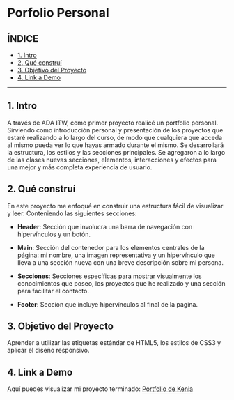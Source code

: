 # Porfolio Personal

## **ÍNDICE**

* [1. Intro](#)
* [2. Qué construí](#)
* [3. Objetivo del Proyecto](#)
* [4. Link a Demo](#)

****

## 1. Intro

A través de ADA ITW, como primer proyecto realicé un portfolio personal. Sirviendo como introducción personal y presentación de los proyectos que estaré realizando a lo largo del curso, de modo que cualquiera que acceda al mismo pueda ver lo que hayas armado durante el mismo. Se desarrollará la estructura, los estilos y las secciones principales. Se agregaron a lo largo de las clases nuevas secciones, elementos, interacciones y efectos para una mejor y más completa experiencia de usuario.

## 2. Qué construí

En este proyecto me enfoqué en construir una estructura fácil de visualizar y leer. Conteniendo las siguientes secciones:

* **Header**: Sección que involucra una barra de navegación con hipervínculos y un botón.

* **Main**: Sección del contenedor para los elementos centrales de la página: mi nombre, una imagen representativa y un hipervínculo que lleva a una sección nueva con una breve descripción sobre mi persona.

* **Secciones**: Secciones específicas para mostrar visualmente los conocimientos que poseo, los proyectos que he realizado y una sección para facilitar el contacto.

* **Footer**: Sección que incluye hipervínculos al final de la página.

## 3. Objetivo del Proyecto
Aprender a utilizar las etiquetas estándar de HTML5, los estilos de CSS3 y aplicar el diseño responsivo.

## 4. Link a Demo
Aquí puedes visualizar mi proyecto terminado: [Portfolio de Kenia](https://keniamontalvo.github.io/portafolio/)
